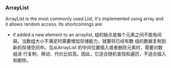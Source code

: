 
### ArrayList
ArrayList is the most commonly used List, it's implemented using array and it allows random access. Its shortcomings are:
 * if added a new element to an arraylist, 
组的缺点是每个元素之间不能有间隔，当数组大小不满足时需要增加存储能力，就要将已经有数
组的数据复制到新的存储空间中。当从ArrayList 的中间位置插入或者删除元素时，需要对数组进
行复制、移动、代价比较高。因此，它适合随机查找和遍历，不适合插入和删除。